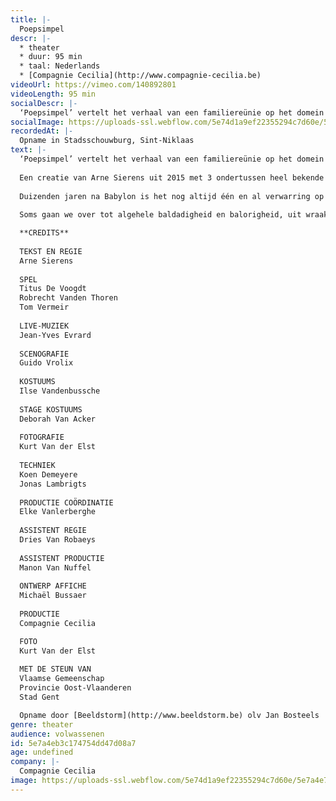 ```yaml
---
title: |-
  Poepsimpel
descr: |-
  * theater
  * duur: 95 min
  * taal: Nederlands
  * [Compagnie Cecilia](http://www.compagnie-cecilia.be)‍
videoUrl: https://vimeo.com/140892801
videoLength: 95 min
socialDescr: |-
  ‘Poepsimpel’ vertelt het verhaal van een familiereünie op het domein van ‘de baron’. Hij heeft zijn kasteel verkocht en nodigt voor een laatste keer de mensen uit die hem na aan het hart liggen. Van Arne Sierens met Titus De Voogdt, Robrecht Vanden Thoren en Tom Vermeir.
socialImage: https://uploads-ssl.webflow.com/5e74d1a9ef22355294c7d60e/5e7a4e7d9c38fe5e486b863b_POE%20Benoit%20en%20Antonin%20(c)Kurt%20Van%20der%20Elst%20VDE6927.jpg
recordedAt: |-
  Opname in Stadsschouwburg, Sint-Niklaas
text: |-
  ‘Poepsimpel’ vertelt het verhaal van een familiereünie op het domein van ‘de baron’. Hij heeft zijn kasteel verkocht en nodigt voor een laatste keer de mensen uit die hem na aan het hart liggen. Van Arne Sierens met Titus De Voogdt, Robrecht Vanden Thoren en Tom Vermeir.
  
  Een creatie van Arne Sierens uit 2015 met 3 ondertussen heel bekende topspelers Titus De Voogdt (The Missing - BBC, WELP) , Robrecht Vanden Thoren (Tom & Harry, Hasta La Vista), Tom Vermeir (Belgica) en live-muziek van Franse muzikant Jean-Yves Evrard.
  
  Duizenden jaren na Babylon is het nog altijd één en al verwarring op de aarde, in onze hoofden en in ons leven. We gedragen ons deftig, houden ons voortdurend in en lopen braaf en netjes tussen de lijnen. Maar af en toe houden we het niet meer vol en barsten we uit. Zo is het ook in ons theater ...
  
  Soms gaan we over tot algehele baldadigheid en balorigheid, uit wraak voor dit soms zinloze leven en de maatschappij die een veel te hoge druk op ons legt. Er is alleen zogenaamde redelijkheid. Plus al die perikelen thuis, de stille ruzies die ons opvreten. Waar is het wilde en het flamboyante? Laat ons dringend een voorstelling maken die ons van binnen en van buiten licht en lucht geeft.

  **CREDITS**
  ‍
  TEKST EN REGIE
  Arne Sierens
  
  SPEL
  Titus De Voogdt
  Robrecht Vanden Thoren
  Tom Vermeir
  
  LIVE-MUZIEK
  Jean-Yves Evrard
  
  SCENOGRAFIE
  Guido Vrolix
  
  KOSTUUMS
  Ilse Vandenbussche
  
  STAGE KOSTUUMS
  Deborah Van Acker
  
  FOTOGRAFIE
  Kurt Van der Elst
  
  TECHNIEK
  Koen Demeyere
  Jonas Lambrigts
  
  PRODUCTIE COÖRDINATIE
  Elke Vanlerberghe
  
  ASSISTENT REGIE
  Dries Van Robaeys
  
  ASSISTENT PRODUCTIE
  Manon Van Nuffel
  
  ONTWERP AFFICHE
  Michaël Bussaer
  
  PRODUCTIE
  Compagnie Cecilia

  FOTO
  Kurt Van der Elst
  
  MET DE STEUN VAN
  Vlaamse Gemeenschap
  Provincie Oost-Vlaanderen
  Stad Gent

  Opname door [Beeldstorm](http://www.beeldstorm.be) olv Jan Bosteels
genre: theater
audience: volwassenen
id: 5e7a4eb3c174754dd47d08a7
age: undefined
company: |-
  Compagnie Cecilia
image: https://uploads-ssl.webflow.com/5e74d1a9ef22355294c7d60e/5e7a4e7d9c38fe5e486b863b_POE%20Benoit%20en%20Antonin%20(c)Kurt%20Van%20der%20Elst%20VDE6927.jpg
---
```

